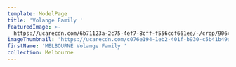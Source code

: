 ```yaml
---
template: ModelPage
title: 'Volange Family '
featuredImage: >-
  https://ucarecdn.com/6b71123a-2c75-4ef7-8cff-f556ccf661ee/-/crop/906x585/0,53/-/preview/
imageThumbnail: 'https://ucarecdn.com/c076e194-1eb2-401f-b930-c5b41b49a2ed/'
firstName: 'MELBOURNE Volange Family '
collection: Melbourne
---
```


